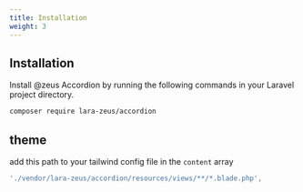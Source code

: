```yaml
---
title: Installation
weight: 3
---
```


## Installation

Install @zeus Accordion by running the following commands in your Laravel project directory.

```bash
composer require lara-zeus/accordion
```

## theme

add this path to your tailwind config file in the `content` array

```js
'./vendor/lara-zeus/accordion/resources/views/**/*.blade.php',
```
